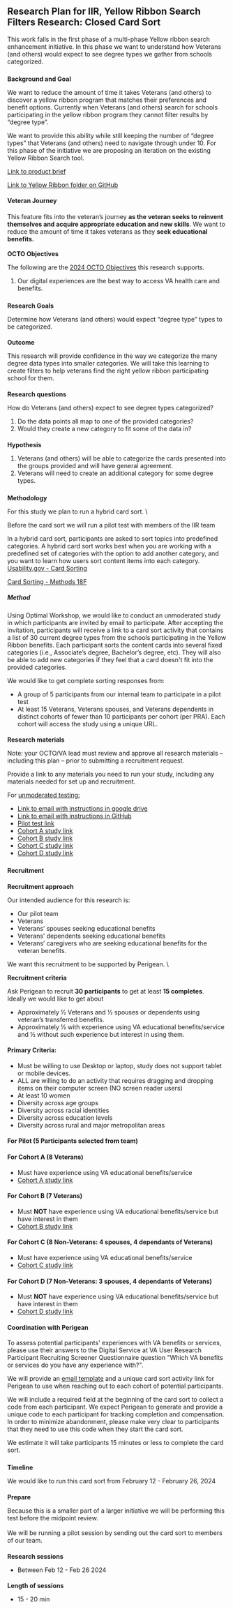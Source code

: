 ## **Research Plan for IIR, Yellow Ribbon Search Filters Research: Closed Card Sort**

This work falls in the first phase of a multi-phase Yellow ribbon search enhancement initiative. In this phase we want to understand how Veterans (and others) would expect to see degree types we gather from schools categorized.


### 
**Background and Goal**

We want to reduce the amount of time it takes Veterans (and others) to discover a yellow ribbon program that matches their preferences and benefit options. Currently when Veterans (and others) search for schools participating in the yellow ribbon program they cannot filter results by “degree type”. 

We want to provide this ability while still keeping the number of “degree types” that Veterans (and others) need to navigate through under 10. For this phase of the initiative we are proposing an iteration on the existing Yellow Ribbon Search tool.

[Link to product brief](https://docs.google.com/document/d/1qzVrA1mj6_gobz1m1-ijDe1n_edwVMMgwEmjlalmhZw/edit)

[Link to Yellow Ribbon folder on GitHub](https://github.com/department-of-veterans-affairs/va.gov-team/tree/master/products/find-a-yellow-ribbon-school)


#### 
**Veteran Journey**


#### 
This feature fits into the veteran’s journey **as the veteran seeks to reinvent themselves and acquire appropriate education and new skills**. We want to reduce the amount of time it takes veterans as they **seek educational benefits. \
 \
OCTO Objectives**

The following are the [2024 OCTO Objectives](https://gcc02.safelinks.protection.outlook.com/ap/b-59584e83/?url=https%3A%2F%2Fdvagov.sharepoint.com%2F%3Ab%3A%2Fs%2Foitdigitaltransformation%2FERxPpNTQ6RxFlLpEjXbkg4ABaiBTOdXohIZ1OkksPwlnvw%3Fe%3DayadXo&data=05%7C02%7C%7Cae5f6afeb74b455339dc08dc265b522f%7Ce95f1b23abaf45ee821db7ab251ab3bf%7C0%7C0%7C638427420916736422%7CUnknown%7CTWFpbGZsb3d8eyJWIjoiMC4wLjAwMDAiLCJQIjoiV2luMzIiLCJBTiI6Ik1haWwiLCJXVCI6Mn0%3D%7C0%7C%7C%7C&sdata=1aYuaOt60EmaL3HZfegisRQABCw3Kmh%2BOn%2B3MmMjhJk%3D&reserved=0) this research supports.



1. Our digital experiences are the best way to access VA health care and benefits.

### 
**Research Goals**


Determine how Veterans (and others) would expect “degree type” types to be categorized.


#### 
**Outcome**

This research will provide confidence in the way we categorize the many degree data types into smaller categories. We will take this learning to create filters to help veterans find the right yellow ribbon participating school for them.


#### 
**Research questions**

How do Veterans (and others) expect to see degree types categorized?



1. Do the data points all map to one of the provided categories?
2. Would they create a new category to fit some of the data in?

#### 
**Hypothesis**

1. Veterans (and others) will be able to categorize the cards presented into the groups provided and will have general agreement.
2. Veterans will need to create an additional category for some degree types.

### 
**Methodology**


For this study we plan to run a hybrid card sort. \


Before the card sort we will run a pilot test with members of the IIR team

In a hybrid card sort, participants are asked to sort topics into predefined categories. A hybrid card sort works best when you are working with a predefined set of categories with the option to add another category, and you want to learn how users sort content items into each category. [Usability.gov - Card Sorting](https://www.usability.gov/how-to-and-tools/methods/card-sorting.html)

[Card Sorting - Methods 18F](https://methods.18f.gov/validate/card-sorting/)


##### **Method**

Using Optimal Workshop, we would like to conduct an unmoderated study in which participants are invited by email to participate. After accepting the invitation, participants will receive a link to a card sort activity that contains a list of 30 current degree types from the schools participating in the Yellow Ribbon benefits. Each participant sorts the content cards into several fixed categories (i.e., Associate’s degree, Bachelor’s degree, etc). They will also be able to add new categories if they feel that a card doesn't fit into the provided categories.

We would like to get complete sorting responses from:



* A group of 5 participants from our internal team to participate in a pilot test
* At least 15 Veterans, Veterans spouses, and Veterans dependents in distinct cohorts of fewer than 10 participants per cohort (per PRA). Each cohort will access the study using a unique URL.

#### 
**Research materials**


Note: your OCTO/VA lead must review and approve all research materials – including this plan – prior to submitting a recruitment request.

Provide a link to any materials you need to run your study, including any materials needed for set up and recruitment.

For [unmoderated testing:](https://depo-platform-documentation.scrollhelp.site/research-design/Planning-Unmoderated-Studies.1904738369.html)



* [Link to email with instructions in google drive](https://docs.google.com/document/d/11OjsmhIfgFul-bBf9UpsrhRNcQNa3KvWBYALGoS1g8s/edit?usp=sharing)
* [Link to email with instructions in GitHub]([https://docs.google.com/document/d/11OjsmhIfgFul-bBf9UpsrhRNcQNa3KvWBYALGoS1g8s/edit?usp=sharing](https://github.com/department-of-veterans-affairs/va.gov-team/blob/master/products/find-a-yellow-ribbon-school/2024-02-Degree-Type-Filters/mail.md))
* [Pilot test link](https://dj540s05.optimalworkshop.com/optimalsort/Pilot)
* [Cohort A study link](https://dj540s05.optimalworkshop.com/optimalsort/A)
* [Cohort B study link](https://dj540s05.optimalworkshop.com/optimalsort/B)
* [Cohort C study link](https://dj540s05.optimalworkshop.com/optimalsort/C)
* [Cohort D study link](https://dj540s05.optimalworkshop.com/optimalsort/D)

### 
**Recruitment**


#### 
**Recruitment approach**


Our intended audience for this research is: 



* Our pilot team
* Veterans 
* Veterans’ spouses seeking educational benefits 
* Veterans’ dependents seeking educational benefits
* Veterans’ caregivers who are seeking educational benefits for the veteran benefits.

We want this recruitment to be supported by Perigean. \


**Recruitment criteria**

Ask Perigean to recruit **30 participants** to get at least **15 completes**. \
Ideally we would like to get about



* Approximately ½ Veterans and ½ spouses or dependents using veteran’s transferred benefits. 
* Approximately ½ with experience using VA educational benefits/service and ½ without such experience but interest in using them.


#### Primary Criteria:



* Must be willing to use Desktop or laptop, study does not support tablet or mobile devices.
* ALL are willing to do an activity that requires dragging and dropping items on their computer screen (NO screen reader users)
* At least 10 women
* Diversity across age groups
* Diversity across racial identities
* Diversity across education levels
* Diversity across rural and major metropolitan areas


#### For Pilot (5 Participants selected from team)


#### For Cohort A (8 Veterans)



* Must have experience using VA educational benefits/service
* [Cohort A study link](https://dj540s05.optimalworkshop.com/optimalsort/A)


#### For Cohort B (7 Veterans)



* Must **NOT** have experience using VA educational benefits/service but have interest in them
* [Cohort B study link](https://dj540s05.optimalworkshop.com/optimalsort/B)


#### For Cohort C (8 Non-Veterans: 4 spouses, 4 dependants of Veterans)



* Must have experience using VA educational benefits/service
* [Cohort C study link](https://dj540s05.optimalworkshop.com/optimalsort/C)


#### For Cohort D (7 Non-Veterans: 3 spouses, 4 dependants of Veterans)



* Must **NOT** have experience using VA educational benefits/service but have interest in them
* [Cohort D study link](https://dj540s05.optimalworkshop.com/optimalsort/d)


#### **Coordination with Perigean**

To assess potential participants' experiences with VA benefits or services, please use their answers to the Digital Service at VA User Research Participant Recruiting Screener Questionnaire question "Which VA benefits or services do you have any experience with?".

We will provide an [email template](https://github.com/department-of-veterans-affairs/va.gov-team/blob/master/products/va-mobile-app/ux-research/information-architecture/closed%20card%20sort/closed-card-sort-outreach-email.md) and a unique card sort activity link for Perigean to use when reaching out to each cohort of potential participants.

We will include a required field at the beginning of the card sort to collect a code from each participant. We expect Perigean to generate and provide a unique code to each participant for tracking completion and compensation. In order to minimize abandonment, please make very clear to participants that they need to use this code when they start the card sort.

We estimate it will take participants 15 minutes or less to complete the card sort.


### 
**Timeline**

We would like to run this card sort from February 12 - February 26, 2024


#### 
**Prepare**

Because this is a smaller part of a larger initiative we will be performing this test before the midpoint review. \
 \
We will be running a pilot session by sending out the card sort to members of our team.


#### 
**Research sessions**



* Between Feb 12 - Feb 26 2024

#### 
**Length of sessions**

* 15 - 20 min
